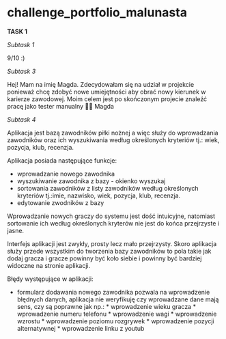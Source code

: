 # challenge_portfolio_malunasta


__TASK 1__


_Subtask 1_

9/10 :)


_Subtask 3_

Hej! Mam na imię Magda. Zdecydowałam się na udział w projekcie ponieważ chcę zdobyć nowe umiejętności aby obrać nowy kierunek w karierze zawodowej. 
Moim celem jest po skończonym projecie znaleźć pracę jako tester manualny 💪🏻 
Magda


_Subtask 4_

Aplikacja jest bazą zawodników piłki nożnej a więc służy do wprowadzania zawodników oraz ich wyszukiwania według określonych kryteriów tj.: wiek, pozycja, klub, recenzja.

Aplikacja posiada następujące funkcje: 
* wprowadzanie nowego zawodnika
* wyszukiwanie zawodnika z bazy - okienko wyszukaj 
* sortowania zawodników z listy zawodników według określonych kryteriów tj.:imie, nazwisko, wiek, pozycja, klub, recenzja. 
* edytowanie zwodników z bazy

Wprowadzanie nowych graczy do systemu jest dość intuicyjne, natomiast sortowanie ich według określonych kryterów nie jest do końca przejrzyste i jasne.

Interfejs aplikacji jest zwykły, prosty lecz mało przejrzysty. Skoro aplikacja służy przede wszystkim do tworzenia bazy zawodników to pola takie jak dodaj gracza i gracze powinny być koło siebie i powinny być bardziej widoczne na stronie aplikacji.

Błędy występujące w aplikacji:
* formularz dodawania nowego zawodnika pozwala na wprowadzenie błędnych danych, aplikacja nie weryfikuję czy wprowadzane dane mają sens, czy są poprawne jak np.:
        *  wprowadzenie wieku gracza 
        *  wprowadzenie numeru telefonu 
        *  wprowadzenie wagi
        *  wprowadzenie wzrostu
        *  wprowadzenie poziomu rozgrywek 
        *  wprowadzenie pozycji alternatywnej
        *  wprowadzenie linku z youtub 








